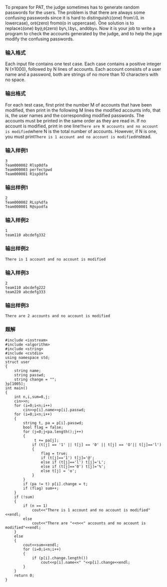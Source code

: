 To prepare for PAT, the judge sometimes has to generate random passwords for the users. The problem is that there are always some confusing passwords since it is hard to distinguish`1`(one) from`l`(L in lowercase), or`0`(zero) from`O`(o in uppercase). One solution is to replace`1`(one) by`@`,`0`(zero) by`%`,`l`by`L`, and`O`by`o`. Now it is your job to write a program to check the accounts generated by the judge, and to help the juge modify the confusing passwords.
### 输入格式
Each input file contains one test case. Each case contains a positive integer N (≤1000), followed by N lines of accounts. Each account consists of a user name and a password, both are strings of no more than 10 characters with no space.
### 输出格式
For each test case, first print the number M of accounts that have been modified, then print in the following M lines the modified accounts info, that is, the user names and the corresponding modified passwords. The accounts must be printed in the same order as they are read in. If no account is modified, print in one line`There are N accounts and no account is modified`where N is the total number of accounts. However, if N is one, you must print`There is 1 account and no account is modified`instead.
### 输入样例1
```
3
Team000002 Rlsp0dfa
Team000003 perfectpwd
Team000001 R1spOdfa
```
### 输出样例1
```
2
Team000002 RLsp%dfa
Team000001 R@spodfa
```
### 输入样例2
```
1
team110 abcdefg332
```
### 输出样例2
```
There is 1 account and no account is modified
```
### 输入样例3
```
2
team110 abcdefg222
team220 abcdefg333
```
### 输出样例3
```
There are 2 accounts and no account is modified
```

### 题解
```
#include <iostream>
#include <algorithm>
#include <string>
#include <cstdio>
using namespace std;
struct user
{
    string name;
    string passwd;
    string change = "";
}p[1005];
int main()
{
    int n,i,sum=0,j;
    cin>>n;
    for (i=0;i<n;i++)
        cin>>p[i].name>>p[i].passwd;
    for (i=0;i<n;i++)
    {
        string t, pa = p[i].passwd;
        bool flag = false;
        for (j=0;j<pa.length();j++)
        {
             t += pa[j];
            if (t[j] == '1' || t[j] == '0' || t[j] == 'O'|| t[j]=='l')
            {
                flag = true;
                if (t[j]=='1') t[j]='@';
                else if (t[j]=='l') t[j]='L';
                else if (t[j]=='0') t[j]='%';
                else t[j] = 'o';
            }
        }
        if (pa != t) p[i].change = t;
        if (flag) sum++;
    }
    if (!sum)
    {
        if (n == 1)
            cout<<"There is 1 account and no account is modified"<<endl;
        else
            cout<<"There are "<<n<<" accounts and no account is modified"<<endl;
    }
    else
    {
        cout<<sum<<endl;
        for (i=0;i<n;i++)
        {
            if (p[i].change.length())
                cout<<p[i].name<<" "<<p[i].change<<endl;
        }
    }
    return 0;
}
```

